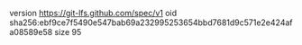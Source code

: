 version https://git-lfs.github.com/spec/v1
oid sha256:ebf9ce7f5490e547bab69a232995253654bbd7681d9c571e2e424afa08589e58
size 95
